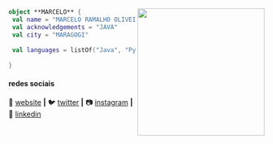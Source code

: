 ## 

<img align="right" width="250" src="https://i2.wp.com/allhtaccess.info/wp-content/uploads/2018/03/programming.gif?fit=1281%2C716&ssl=1" />

```kotlin
object **MARCELO** {
 val name = "MARCELO RAMALHO OLIVEIRA"
 val acknowledgements = "JAVA"
 val city = "MARAGOGI"
 
 val languages = listOf("Java", "Python", "JavaScript", "Go") 
 
}
```

[website]: https://www.caribenordestino.com.br
[twitter]: https://twitter.com/omarceloramalho
[instagram]: https://www.instagram.com/omarceloramalho/
[linkedin]: https://www.linkedin.com/in/marcelo-ramalho-de-oliveira/

#### redes sociais

🏡 [website][website] **|** 
🐦 [twitter][twitter] **|** 
📷 [instagram][instagram] **|** 
👔 [linkedin][linkedin]
